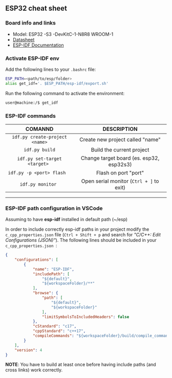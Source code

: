 ## ESP32 cheat sheet

### Board info and links
* Model: ESP32 -S3 -DevKitC-1-N8R8 WROOM-1
* [Datasheet](https://www.espressif.com/sites/default/files/documentation/esp32-s3-wroom-1_wroom-1u_datasheet_en.pdf)
* [ESP-IDF Documentation](https://docs.espressif.com/projects/esp-idf/en/latest/esp32/get-started/index.html)

### Activate ESP-IDF env 
Add the following lines to your `.bashrc` file:
```bash 
ESP_PATH=<path/to/esp/folder>
alias get_idf='. $ESP_PATH/esp-idf/export.sh'
```
Run the following command to activate the environment: 
```bash 
user@machine:/$ get_idf 
```

### ESP-IDF commands
|                COMANND                |                DESCRIPTION               |
|:-------------------------------------:|:----------------------------------------:|
|    ```idf.py create-project <name>``` | Create new project called "name"         |
|    ```idf.py build```                 | Build the current project                |
|    ```idf.py set-target <target> ```  | Change target board (es. esp32, esp32s3) |
|    ```idf.py -p <port> flash  ```     | Flash on port "port"                     |
|    ```idf.py monitor ```              | Open serial monitor (```Ctrl + ]``` to exit)|

---

### ESP-IDF path configuration in VSCode
Assuming to have __esp-idf__ installed in default path (~/esp)

In order to include correctly esp-idf paths in your project modify the 
``` c_cpp_properties.json ``` file (```Ctrl + Shift + p``` and search for 
_"C/C++: Edit Configurations (JSON)"_). 
The following lines should be included in your ```c_cpp_properties.json ```:
``` json
{
    "configurations": [
        {
            "name": "ESP-IDF",
            "includePath": [
                "${default}",
                "${workspaceFolder}/**"
            ],
            "browse": {
                "path": [
                    "${default}",
                    "${workspaceFolder}"
                ],
                "limitSymbolsToIncludedHeaders": false
            },
            "cStandard": "c17",
            "cppStandard": "c++17",
            "compileCommands": "${workspaceFolder}/build/compile_commands.json"
        }
    ],
    "version": 4
}
```
__NOTE__: You have to build at least once before having include paths 
(and cross links) work correctly.

